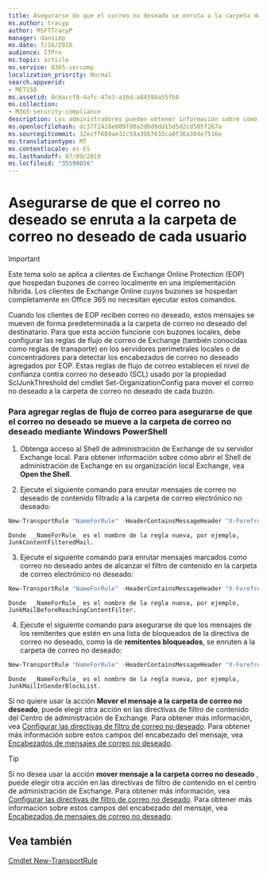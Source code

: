 ```yaml
---
title: Asegurarse de que el correo no deseado se enruta a la carpeta de correo no deseado de cada usuario
ms.author: tracyp
author: MSFTTracyP
manager: dansimp
ms.date: 7/16/2016
audience: ITPro
ms.topic: article
ms.service: O365-seccomp
localization_priority: Normal
search.appverid:
- MET150
ms.assetid: 0cbaccf8-4afc-47e3-a36d-a84598a55fb8
ms.collection:
- M365-security-compliance
description: Los administradores pueden obtener información sobre cómo enrutar correo no deseado a las carpetas de correo no deseado del usuario en Exchange Online Protection.
ms.openlocfilehash: dc37f2428e009f00a2d6d9dd15d5d2cd505f267a
ms.sourcegitcommit: 32ecff689ae32c59a39b7633ca0f36a304e7516e
ms.translationtype: MT
ms.contentlocale: es-ES
ms.lasthandoff: 07/09/2019
ms.locfileid: "35599856"
---
```

# <a name="ensure-that-spam-is-routed-to-each-users-junk-email-folder"></a>Asegurarse de que el correo no deseado se enruta a la carpeta de correo no deseado de cada usuario

> [!IMPORTANT]
> Este tema solo se aplica a clientes de Exchange Online Protection (EOP) que hospedan buzones de correo localmente en una implementación híbrida. Los clientes de Exchange Online cuyos buzones se hospedan completamente en Office 365 no necesitan ejecutar estos comandos. 
  
Cuando los clientes de EOP reciben correo no deseado, estos mensajes se mueven de forma predeterminada a la carpeta de correo no deseado del destinatario. Para que esta acción funcione con buzones locales, debe configurar las reglas de flujo de correo de Exchange (también conocidas como reglas de transporte) en los servidores perimetrales locales o de concentradores para detectar los encabezados de correo no deseado agregados por EOP. Estas reglas de flujo de correo establecen el nivel de confianza contra correo no deseado (SCL) usado por la propiedad SclJunkThreshold del cmdlet Set-OrganizationConfig para mover el correo no deseado a la carpeta de correo no deseado de cada buzón. 
  
### <a name="to-add-mail-flow-rules-to-ensure-spam-is-moved-to-the-junk-email-folder-by-using-windows-powershell"></a>Para agregar reglas de flujo de correo para asegurarse de que el correo no deseado se mueve a la carpeta de correo no deseado mediante Windows PowerShell

1. Obtenga acceso al Shell de administración de Exchange de su servidor Exchange local. Para obtener información sobre cómo abrir el Shell de administración de Exchange en su organización local Exchange, vea **Open the Shell**.
    
2. Ejecute el siguiente comando para enrutar mensajes de correo no deseado de contenido filtrado a la carpeta de correo electrónico no deseado:
    
  ```Powershell
  New-TransportRule "NameForRule" -HeaderContainsMessageHeader "X-Forefront-Antispam-Report" -HeaderContainsWords "SFV:SPM" -SetSCL 6
  ```

    Donde  _NameForRule_ es el nombre de la regla nueva, por ejemplo, JunkContentFilteredMail. 
    
3. Ejecute el siguiente comando para enrutar mensajes marcados como correo no deseado antes de alcanzar el filtro de contenido en la carpeta de correo electrónico no deseado:
    
  ```Powershell
  New-TransportRule "NameForRule" -HeaderContainsMessageHeader "X-Forefront-Antispam-Report" -HeaderContainsWords "SFV:SKS" -SetSCL 6
  ```

    Donde  _NameForRule_ es el nombre de la regla nueva, por ejemplo, JunkMailBeforeReachingContentFilter. 
    
4. Ejecute el siguiente comando para asegurarse de que los mensajes de los remitentes que estén en una lista de bloqueados de la directiva de correo no deseado, como la de **remitentes bloqueados**, se enruten a la carpeta de correo no deseado: 
    
  ```Powershell
  New-TransportRule "NameForRule" -HeaderContainsMessageHeader "X-Forefront-Antispam-Report" -HeaderContainsWords "SFV:SKB" -SetSCL 6
  ```

    Donde  _NameForRule_ es el nombre de la regla nueva, por ejemplo, JunkMailInSenderBlockList. 
    
Si no quiere usar la acción **Mover el mensaje a la carpeta de correo no deseado**, puede elegir otra acción en las directivas de filtro de contenido del Centro de administración de Exchange. Para obtener más información, vea [Configurar las directivas de filtro de correo no deseado](configure-your-spam-filter-policies.md). Para obtener más información sobre estos campos del encabezado del mensaje, vea [Encabezados de mensajes de correo no deseado](anti-spam-message-headers.md).
  

> [!TIP]
> Si no desea usar la acción **mover mensaje a la carpeta correo no deseado** , puede elegir otra acción en las directivas de filtro de contenido en el centro de administración de Exchange. Para obtener más información, vea [Configurar las directivas de filtro de correo no deseado](configure-your-spam-filter-policies.md). Para obtener más información sobre estos campos del encabezado del mensaje, vea [Encabezados de mensajes de correo no deseado](anti-spam-message-headers.md).
> 
## <a name="see-also"></a>Vea también

[Cmdlet New-TransportRule](https://technet.microsoft.com/library/bb125138%28v=exchg.160%29.aspx)


